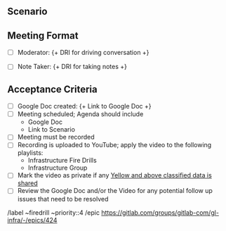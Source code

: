 <!--

  Background: https://about.gitlab.com/handbook/engineering/infrastructure/team/#infrastructure-fire-drill

  Use this to document a scenario that you'd like to see worked in the Fire
  Drill Meeting. Fill out each section as heavily or lightly as desired.  Please
  ensure a
  [DRI](https://about.gitlab.com/handbook/people-group/directly-responsible-individuals/)
  is assigned.
-->

## Scenario

<!--
  Describe a scenario that you'd like to see discussed


  Use as much or as little data as you see fit, the goal is to create an
  exercise that all can contribute and spawn a conversation in any direction
  desired within reason

  Add charts, example logs, or links to existing issues if the scenario is based
  from a real world example
-->

## Meeting Format

<!--
  Assign a few functions to persons at the start of the meeting to ensure it
  runs as smoothly as possible.

  It is advised the person who knows the most about the scenario should act as
  moderator to ensure the meeting stays on a track to prevent discussion that
  steer away from the overall goal, learning and sharing.

  A dedicated note take is advised to remove burden from the persons that may
  actively be sharing information and from the moderator who's effort is focused
  on the conversation
-->


- [ ] Moderator: {+ DRI for driving conversation +}
- [ ] Note Taker: {+ DRI for taking notes +}


## Acceptance Criteria

<!--
  All items must be completed prior to the closure of this issue.
-->

- [ ] Google Doc created: {+ Link to Google Doc +}
- [ ] Meeting scheduled; Agenda should include
  - Google Doc
  - Link to Scenario
- [ ] Meeting must be recorded
- [ ] Recording is uploaded to YouTube; apply the video to the following
  playlists:
  - Infrastructure Fire Drills
  - Infrastructure Group
- [ ] Mark the video as private if any [Yellow and above classified data is
  shared](https://about.gitlab.com/handbook/engineering/security/data-classification-standard.html)
- [ ] Review the Google Doc and/or the Video for any potential follow up issues
  that need to be resolved

/label ~firedrill ~priority::4
/epic https://gitlab.com/groups/gitlab-com/gl-infra/-/epics/424
